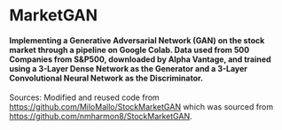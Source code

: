# MarketGAN
#### Implementing a Generative Adversarial Network (GAN) on the stock market through a pipeline on Google Colab. Data used from 500 Companies from S&P500, downloaded by Alpha Vantage, and trained using a 3-Layer Dense Network as the Generator and a 3-Layer Convolutional Neural Network as the Discriminator.

Sources: Modified and reused code from https://github.com/MiloMallo/StockMarketGAN which was sourced from https://github.com/nmharmon8/StockMarketGAN. 

